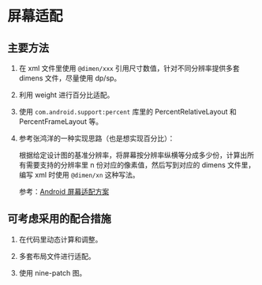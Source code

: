# 屏幕适配

## 主要方法

1. 在 xml 文件里使用 `@dimen/xxx` 引用尺寸数值，针对不同分辨率提供多套 dimens 文件，尽量使用 dp/sp。

2. 利用 weight 进行百分比适配。

3. 使用 `com.android.support:percent` 库里的 PercentRelativeLayout 和 PercentFrameLayout 等。

4. 参考张鸿洋的一种实现思路（也是想实现百分比）：

    根据给定设计图的基准分辨率，将屏幕按分辨率纵横等分成多少份，计算出所有需要支持的分辨率里 n 份对应的像素值，然后写到对应的 dimens 文件里，编写 xml 时使用 `@dimen/xn` 这种写法。

    参考：[Android 屏幕适配方案](http://blog.csdn.net/lmj623565791/article/details/45460089)

## 可考虑采用的配合措施

1. 在代码里动态计算和调整。

2. 多套布局文件进行适配。

3. 使用 nine-patch 图。
